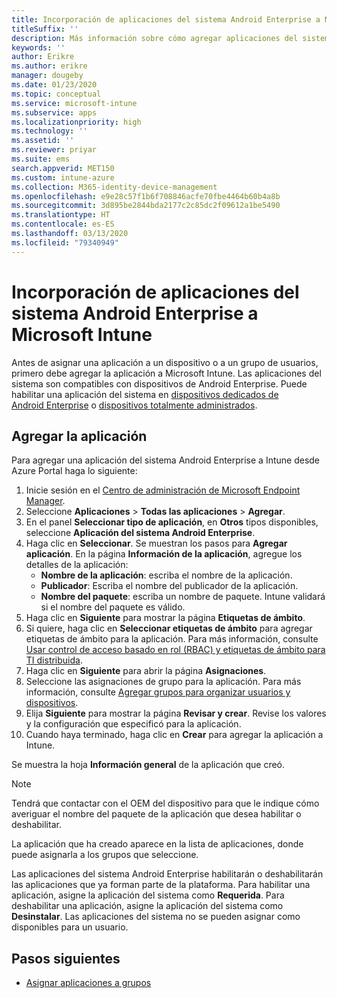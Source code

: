 ```yaml
---
title: Incorporación de aplicaciones del sistema Android Enterprise a Microsoft Intune
titleSuffix: ''
description: Más información sobre cómo agregar aplicaciones del sistema Android Enterprise a Microsoft Intune.
keywords: ''
author: Erikre
ms.author: erikre
manager: dougeby
ms.date: 01/23/2020
ms.topic: conceptual
ms.service: microsoft-intune
ms.subservice: apps
ms.localizationpriority: high
ms.technology: ''
ms.assetid: ''
ms.reviewer: priyar
ms.suite: ems
search.appverid: MET150
ms.custom: intune-azure
ms.collection: M365-identity-device-management
ms.openlocfilehash: e9e28c57f1b6f708846acfe70fbe4464b60b4a8b
ms.sourcegitcommit: 3d895be2844bda2177c2c85dc2f09612a1be5490
ms.translationtype: HT
ms.contentlocale: es-ES
ms.lasthandoff: 03/13/2020
ms.locfileid: "79340949"
---
```

# <a name="add-android-enterprise-system-apps-to-microsoft-intune"></a>Incorporación de aplicaciones del sistema Android Enterprise a Microsoft Intune

Antes de asignar una aplicación a un dispositivo o a un grupo de usuarios, primero debe agregar la aplicación a Microsoft Intune. Las aplicaciones del sistema son compatibles con dispositivos de Android Enterprise. Puede habilitar una aplicación del sistema en [dispositivos dedicados de Android Enterprise](../enrollment/android-kiosk-enroll.md) o [dispositivos totalmente administrados](../enrollment/android-fully-managed-enroll.md).

## <a name="add-the-app"></a>Agregar la aplicación

Para agregar una aplicación del sistema Android Enterprise a Intune desde Azure Portal haga lo siguiente:

1. Inicie sesión en el [Centro de administración de Microsoft Endpoint Manager](https://go.microsoft.com/fwlink/?linkid=2109431).
2. Seleccione **Aplicaciones** > **Todas las aplicaciones** > **Agregar**.
3. En el panel **Seleccionar tipo de aplicación**, en **Otros** tipos disponibles, seleccione **Aplicación del sistema Android Enterprise**.
4. Haga clic en **Seleccionar**. Se muestran los pasos para **Agregar aplicación**.
En la página **Información de la aplicación**, agregue los detalles de la aplicación:
    - **Nombre de la aplicación**: escriba el nombre de la aplicación.
    - **Publicador**: Escriba el nombre del publicador de la aplicación.  
    - **Nombre del paquete**: escriba un nombre de paquete. Intune validará si el nombre del paquete es válido.
5. Haga clic en **Siguiente** para mostrar la página **Etiquetas de ámbito**.
8. Si quiere, haga clic en **Seleccionar etiquetas de ámbito** para agregar etiquetas de ámbito para la aplicación. Para más información, consulte [Usar control de acceso basado en rol (RBAC) y etiquetas de ámbito para TI distribuida](../fundamentals/scope-tags.md).
9. Haga clic en **Siguiente** para abrir la página **Asignaciones**.
10. Seleccione las asignaciones de grupo para la aplicación. Para más información, consulte [Agregar grupos para organizar usuarios y dispositivos](../fundamentals/groups-add.md). 
11. Elija **Siguiente** para mostrar la página **Revisar y crear**. Revise los valores y la configuración que especificó para la aplicación.
12. Cuando haya terminado, haga clic en **Crear** para agregar la aplicación a Intune.

Se muestra la hoja **Información general** de la aplicación que creó.

> [!NOTE]
> Tendrá que contactar con el OEM del dispositivo para que le indique cómo averiguar el nombre del paquete de la aplicación que desea habilitar o deshabilitar.

La aplicación que ha creado aparece en la lista de aplicaciones, donde puede asignarla a los grupos que seleccione. 

Las aplicaciones del sistema Android Enterprise habilitarán o deshabilitarán las aplicaciones que ya forman parte de la plataforma. Para habilitar una aplicación, asigne la aplicación del sistema como **Requerida**. Para deshabilitar una aplicación, asigne la aplicación del sistema como **Desinstalar**. Las aplicaciones del sistema no se pueden asignar como disponibles para un usuario.


## <a name="next-steps"></a>Pasos siguientes

- [Asignar aplicaciones a grupos](apps-deploy.md)
